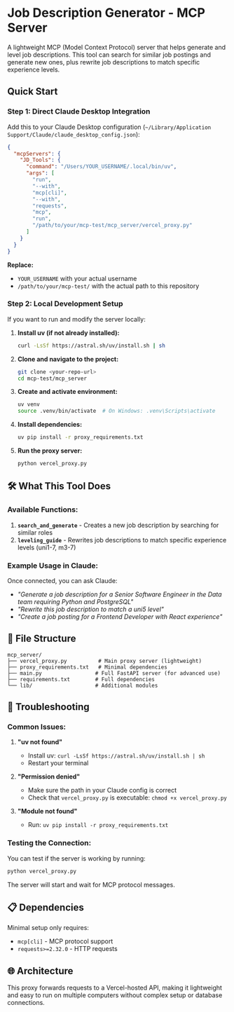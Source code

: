# Job Description Generator - MCP Server

A lightweight MCP (Model Context Protocol) server that helps generate and level job descriptions. This tool can search for similar job postings and generate new ones, plus rewrite job descriptions to match specific experience levels.

## Quick Start

### Step 1: Direct Claude Desktop Integration

Add this to your Claude Desktop configuration (`~/Library/Application Support/Claude/claude_desktop_config.json`):

```json
{
  "mcpServers": {
    "JD_Tools": {
      "command": "/Users/YOUR_USERNAME/.local/bin/uv",
      "args": [
        "run",
        "--with",
        "mcp[cli]",
        "--with",
        "requests",
        "mcp",
        "run",
        "/path/to/your/mcp-test/mcp_server/vercel_proxy.py"
      ]
    }
  }
}
```

**Replace:**
- `YOUR_USERNAME` with your actual username
- `/path/to/your/mcp-test/` with the actual path to this repository

### Step 2: Local Development Setup

If you want to run and modify the server locally:

1. **Install uv (if not already installed):**
   ```bash
   curl -LsSf https://astral.sh/uv/install.sh | sh
   ```

2. **Clone and navigate to the project:**
   ```bash
   git clone <your-repo-url>
   cd mcp-test/mcp_server
   ```

3. **Create and activate environment:**
   ```bash
   uv venv
   source .venv/bin/activate  # On Windows: .venv\Scripts\activate
   ```

4. **Install dependencies:**
   ```bash
   uv pip install -r proxy_requirements.txt
   ```

5. **Run the proxy server:**
   ```bash
   python vercel_proxy.py
   ```

## 🛠️ What This Tool Does

### Available Functions:

1. **`search_and_generate`** - Creates a new job description by searching for similar roles
2. **`leveling_guide`** - Rewrites job descriptions to match specific experience levels (uni1-7, m3-7)

### Example Usage in Claude:

Once connected, you can ask Claude:
- *"Generate a job description for a Senior Software Engineer in the Data team requiring Python and PostgreSQL"*
- *"Rewrite this job description to match a uni5 level"*
- *"Create a job posting for a Frontend Developer with React experience"*

## 📁 File Structure

```
mcp_server/
├── vercel_proxy.py          # Main proxy server (lightweight)
├── proxy_requirements.txt   # Minimal dependencies 
├── main.py                 # Full FastAPI server (for advanced use)
├── requirements.txt        # Full dependencies
└── lib/                    # Additional modules
```

## 🔧 Troubleshooting

### Common Issues:

1. **"uv not found"**
   - Install uv: `curl -LsSf https://astral.sh/uv/install.sh | sh`
   - Restart your terminal

2. **"Permission denied"**
   - Make sure the path in your Claude config is correct
   - Check that `vercel_proxy.py` is executable: `chmod +x vercel_proxy.py`

3. **"Module not found"**
   - Run: `uv pip install -r proxy_requirements.txt`

### Testing the Connection:

You can test if the server is working by running:
```bash
python vercel_proxy.py
```

The server will start and wait for MCP protocol messages.

## 📋 Dependencies

Minimal setup only requires:
- `mcp[cli]` - MCP protocol support
- `requests>=2.32.0` - HTTP requests

## 🌐 Architecture

This proxy forwards requests to a Vercel-hosted API, making it lightweight and easy to run on multiple computers without complex setup or database connections. 
